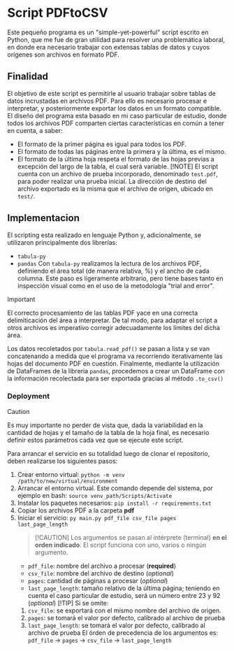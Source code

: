 # Script PDFtoCSV
Este pequeño programa es un "simple-yet-powerful" script escrito en Python, que me fue de gran utilidad para resolver una problemática laboral, en donde era necesario trabajar con extensas tablas de datos y cuyos orígenes son archivos en formato PDF.
## Finalidad
El objetivo de este script es permitirle al usuario trabajar sobre tablas de datos incrustadas en archivos PDF. Para ello es necesario procesar e interpretar, y posteriormente exportar los datos en un formato compatible. 
El diseño del programa esta basado en mi caso particular de estudio, donde todos los archivos PDF comparten ciertas características en común a tener en cuenta, a saber:
- El formato de la primer página es igual para todos los PDF.
- El formato de todas las páginas entre la primera y la última, es el mismo.
- El formato de la última hoja respeta el formato de las hojas previas a excepción del largo de la tabla, el cual será variable.
[!NOTE]
El script cuenta con un archivo de prueba incorporado, denominado `test.pdf`, para poder realizar una prueba inicial. La dirección de destino del archivo exportado es la misma que el archivo de origen, ubicado en `test/`.

## Implementacion
El scripting esta realizado en lenguaje Python y, adicionalmente, se utilizaron principalmente dos librerías:
- `tabula-py`
- `pandas`
Con `tabula-py` realizamos la lectura de los archivos PDF, definiendo el área total (de manera relativa, %) y el ancho de cada columna. Este paso es ligeramente arbitrario, pero tiene bases tanto en inspección visual como en el uso de la metodología "trial and error".
> [!IMPORTANT] 
El correcto procesamiento de las tablas PDF yace en una correcta delimiticación del área a interpretar. De tal modo, para adaptar el script a otros archivos es imperativo corregir adecuadamente los límites del dicha área.

Los datos recoletados por `tabula.read_pdf()` se pasan a lista y se van concatenando a medida que el programa va recorriendo iterativamente las hojas del documento PDF en cuestión.
Finalmente, mediante la utilización de DataFrames de la libreria `pandas`, procedemos a crear un DataFrame con la información recolectada para ser exportada gracias al método `.to_csv()`
### Deployment
> [!CAUTION]
Es muy importante no perder de vista que, dada la variabilidad en la cantidad de hojas y el tamaño de la tabla de la hoja final, es necesario definir estos parámetros cada vez que se ejecute este script.

Para arrancar el servicio en su totalidad luego de clonar el repositorio, deben realizarse los siguientes pasos:
1. Crear entorno virtual: ```python -m venv /path/to/new/virtual/environment```
2. Arrancar el entorno virtual. Este comando depende del sistema, por ejemplo en bash: ```source venv_path/Scripts/Activate```
3. Instalar los paquetes necesarios: ```pip install -r requirements.txt```
4. Copiar los archivos PDF a la carpeta **pdf**
5. Iniciar el servicio: ```py main.py pdf_file csv_file pages last_page_length```
    > [!CAUTION] Los argumentos se pasan al intérprete (terminal) **en el orden indicado**. El script funciona con uno, varios o ningún argumento.
     - `pdf_file`: nombre del archivo a procesar (**required**)
     - `csv_file`: nombre del archivo de destino (*optional*)
     - `pages`: cantidad de páginas a procesar (*optional*)
     - `last_page_length`: tamaño relativo de la última página; teniendo en cuenta el caso particular de estudio, será un número entre 23 y 92 (*optional*)
    [!TIP]
    Si se omite:
    1. `csv_file`: se exportará con el mismo nombre del archivo de origen.
    2. `pages`: se tomará el valor por defecto, calibrado al archivo de prueba
    3. `last_page_length`: se tomará el valor por defecto, calibrado al archivo de prueba
    El órden de precedencia de los argumentos es:
    `pdf_file` -> `pages` -> `csv_file` -> `last_page_length`


